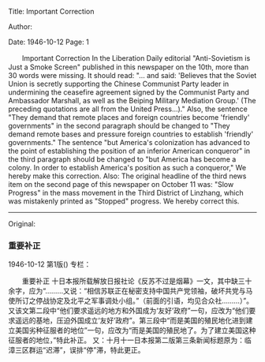 Title: Important Correction

Author:

Date: 1946-10-12
Page: 1

　　Important Correction
    In the Liberation Daily editorial "Anti-Sovietism is Just a Smoke Screen" published in this newspaper on the 10th, more than 30 words were missing. It should read: "… and said: 'Believes that the Soviet Union is secretly supporting the Chinese Communist Party leader in undermining the ceasefire agreement signed by the Communist Party and Ambassador Marshall, as well as the Beiping Military Mediation Group.' (The preceding quotations are all from the United Press…)." Also, the sentence "They demand that remote places and foreign countries become 'friendly' governments" in the second paragraph should be changed to "They demand remote bases and pressure foreign countries to establish 'friendly' governments." The sentence "but America's colonization has advanced to the point of establishing the position of an inferior American conqueror" in the third paragraph should be changed to "but America has become a colony. In order to establish America's position as such a conqueror," We hereby make this correction.
    Also: The original headline of the third news item on the second page of this newspaper on October 11 was: "Slow Progress" in the mass movement in the Third District of Linzhang, which was mistakenly printed as "Stopped" progress. We hereby correct this.



<hr /> 

Original: 


### 重要补正

1946-10-12
第1版()
专栏：

　　重要补正
    十日本报所载解放日报社论《反苏不过是烟幕》一文，其中缺三十余字，应为“………又说：“相信苏联正在秘密支持中国共产党领袖，破坏共党与马使所订之停战协定及北平之军事调处小组。”（前面的引语，均见合众社………）”。又该文第二段中“他们要求遥远的地方和外国成为‘友好’政府”一句，应改为“他们要求遥远的基地，压迫外国成立‘友好’政府”。第三段中“而是美国的殖民地化进到建立美国劣种征服者的地位”一句，应改为“而是美国的殖民地了。为了建立美国这种征服者的地位，”特此补正。
    又：十月十一日本报第二版第三条新闻标题原为：临漳三区群运“迟滞”，误排“停”滞，特此更正。
